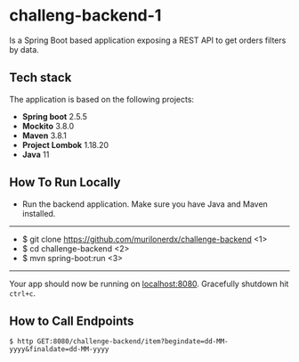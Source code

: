# challeng-backend-1
Is a Spring Boot based application exposing a REST API to get orders 
filters by data.

## Tech stack
The application is based on the following projects:

* **Spring boot** 2.5.5
* **Mockito** 3.8.0
* **Maven** 3.8.1
* **Project Lombok** 1.18.20
* **Java** 11

## How To Run Locally
* Run the backend application. Make sure you have Java and Maven installed.
----
* $ git clone https://github.com/murilonerdx/challenge-backend  <1>
* $ cd challenge-backend <2>
* $ mvn spring-boot:run <3>
----
Your app should now be running on [localhost:8080](http://localhost:8080/).
Gracefully shutdown hit `ctrl+c`.

## How to Call Endpoints
`$ http GET:8080/challenge-backend/item?begindate=dd-MM-yyyy&finaldate=dd-MM-yyyy`

